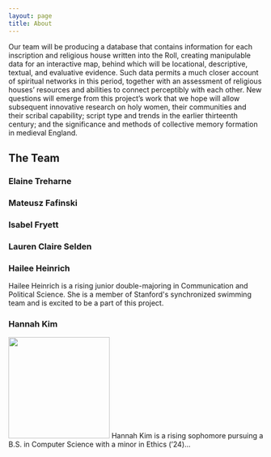 ```yaml
---
layout: page
title: About
---
```


Our team will be producing a database that contains information for each inscription and religious house written into the Roll, creating manipulable data for an interactive map, behind which will be locational, descriptive, textual, and evaluative evidence. Such data permits a much closer account of spiritual networks in this period, together with an assessment of religious houses’ resources and abilities to connect perceptibly with each other. New questions will emerge from this project’s work that we hope will allow subsequent innovative research on holy women, their communities and their scribal capability; script type and trends in the earlier thirteenth century; and the significance and methods of collective memory formation in medieval England.

## The Team

### Elaine Treharne

### Mateusz Fafinski

### Isabel Fryett

### Lauren Claire Selden

### Hailee Heinrich
Hailee Heinrich is a rising junior double-majoring in Communication and Political Science. She is a member of Stanford's synchronized swimming team and is excited to be a part of this project.

### Hannah Kim
<img src="https://hannahkim24.github.io/mnm/headshots/Kim_Profile.jpeg" height="200" width="200">
Hannah Kim is a rising sophomore pursuing a B.S. in Computer Science with a minor in Ethics (’24)...

